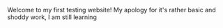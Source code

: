 Welcome to my first testing website!
My apology for it's rather basic and shoddy work, I am still learning